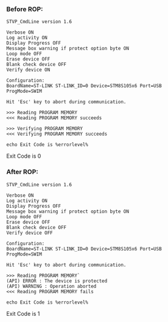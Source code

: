 ### Before ROP:

    STVP_CmdLine version 1.6

    Verbose ON
    Log activity ON
    Display Progress OFF
    Message box warning if protect option byte ON
    Loop mode OFF
    Erase device OFF
    Blank check device OFF
    Verify device ON

    Configuration:
    BoardName=ST-LINK ST-LINK_ID=0 Device=STM8S105x6 Port=USB ProgMode=SWIM

    Hit 'Esc' key to abort during communication.

    >>> Reading PROGRAM MEMORY
    <<< Reading PROGRAM MEMORY succeeds

    >>> Verifying PROGRAM MEMORY
    <<< Verifying PROGRAM MEMORY succeeds



`echo Exit Code is %errorlevel%`

Exit Code is 0




### After ROP:
    STVP_CmdLine version 1.6

    Verbose ON
    Log activity ON
    Display Progress OFF
    Message box warning if protect option byte ON
    Loop mode OFF
    Erase device OFF
    Blank check device OFF
    Verify device OFF

    Configuration:
    BoardName=ST-LINK ST-LINK_ID=0 Device=STM8S105x6 Port=USB ProgMode=SWIM

    Hit 'Esc' key to abort during communication.

    >>> Reading PROGRAM MEMORY`
    (API) ERROR : The device is protected
    (API) WARNING : Operation aborted
    <<< Reading PROGRAM MEMORY fails


`echo Exit Code is %errorlevel%`

Exit Code is 1